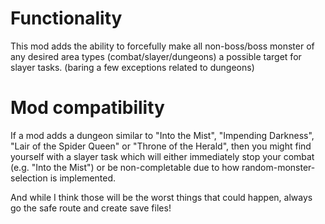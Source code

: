 # Functionality
This mod adds the ability to forcefully make all non-boss/boss monster 
of any desired area types (combat/slayer/dungeons) a possible target for slayer tasks. (baring a few exceptions related to dungeons)

# Mod compatibility
If a mod adds a dungeon similar to "Into the Mist", "Impending Darkness", "Lair of the Spider Queen" or "Throne of the Herald", then you might find yourself with a slayer task
which will either immediately stop your combat (e.g. "Into the Mist") or be non-completable due to how random-monster-selection is implemented.

And while I think those will be the worst things that could happen, always go the safe route and create save files!